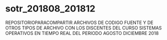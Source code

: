 # sotr_201808_201812

REPOSITORIOPARACOMPARTIR ARCHIVOS DE CODIGO FUENTE Y DE OTROS TIPOS DE ARCHIVO CON LOS DISCENTES 
DEL CURSO SISTEMAS OPERATIVOS EN TIEMPO REAL DEL PERIODO AGOSTO DICIEMBRE 2018
